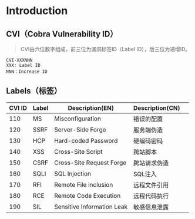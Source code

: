 # Introduction

## CVI（Cobra Vulnerability ID）
> CVI由六位数字组成，前三位为漏洞标签ID（Label ID），后三位为递增ID。

```
CVI-XXXNNN
XXX: Label ID
NNN：Increase ID
```

## Labels（标签）
| CVI ID | Label | Description(EN) | Description(CN) |  |
| --- | --- | --- | --- | ---|
| 110 | MS | Misconfiguration | 错误的配置 |
| 120 | SSRF | Server-Side Forge | 服务端伪造 |
| 130 | HCP | Hard-coded Password | 硬编码密码 |
| 140 | XSS | Cross-Site Script | 跨站脚本 |
| 150 | CSRF | Cross-Site Request Forge | 跨站请求伪造 |
| 160 | SQLI | SQL Injection | SQL注入 |
| 170 | RFI | Remote File inclusion | 远程文件引用 |
| 180 | RCE | Remote Code Execution | 远程代码执行 |
| 190 | SIL | Sensitive Information Leak | 敏感信息泄露 |